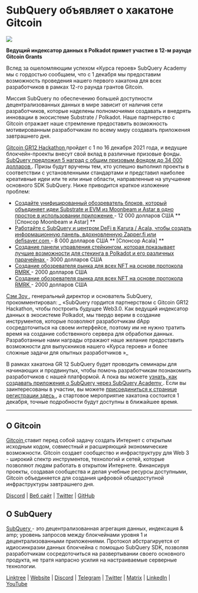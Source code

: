 # SubQuery объявляет о хакатоне Gitcoin

![](https://miro.medium.com/max/1400/1*deQMrJlp2aJ5YVAGoFhO-Q.png)

**Ведущий индексатор данных в Polkadot примет участие в 12-м раунде Gitcoin Grants**

Вслед за ошеломляющим успехом «Курса героев» SubQuery Academy мы с гордостью сообщаем, что с 1 декабря мы предоставим возможность проведения нашего первого хакатона для всех разработчиков в рамках 12-го раунда грантов Gitcoin.

Миссия SubQuery по обеспечению большей доступности децентрализованных данных в мире зависит от наличия сети разработчиков, которые наделены полномочиями создавать и внедрять инновации в экосистеме Substrate / Polkadot. Наше партнерство с Gitcoin отражает наше стремление предоставить возможность мотивированным разработчикам по всему миру создавать приложения завтрашнего дня.

[ Gitcoin GR12 Hackathon ](https://gitcoin.co/hackathon/gr12/onboard) пройдет с 1 по 16 декабря 2021 года, и ведущие блокчейн-проекты внесут свой вклад в различные призовые фонды.  [ SubQuery предложил 5 наград с общим призовым фондом до 34 000 долларов ](https://gitcoin.co/hackathon/gr12/?org=subquery). Призы будут вручены тем, кто успешно выполнил проекты в соответствии с установленными стандартами и представил наиболее креативные идеи или те или иные области, направленные на улучшение основного SDK SubQuery. Ниже приводится краткое изложение проблем:

-   [ Создайте унифицированный обозреватель блоков, который объединяет идеи Substrate и EVM из Moonbeam и Astar в одно простое в использовании приложение ](https://gitcoin.co/issue/subquery/grants/1) - 12 000 долларов США ** [Спонсор Moonbeam и Astar] **
-   [ Работайте с SubQuery и центром DeFi в Karura / Acala, чтобы создать информационную панель, вдохновленную Zapper.fi или defisaver.com ](https://gitcoin.co/issue/subquery/grants/2) - 8 000 долларов США ** [Спонсор Acala] **
-   [ Создание панели управления стейкингом, которая показывает лучшие возможности для стекинга в Polkadot и его различных парачейнах ](https://gitcoin.co/issue/subquery/grants/3) - 3000 долларов США
-   [ Создание обозревателя рынка для всех NFT на основе протокола RMRK ](https://gitcoin.co/issue/subquery/grants/4) - 2000 долларов США
-   [ Создание обозревателя рынка для всех NFT на основе протокола RMRK ](https://gitcoin.co/issue/subquery/grants/5) - 2000 долларов США

[ Сэм Зоу ](https://twitter.com/zoujialiu), генеральный директор и основатель SubQuery, прокомментировал: _ «SubQuery гордится партнерством с Gitcoin GR12 Hackathon, чтобы построить будущее Web3.0. Как ведущий индексатор данных в экосистеме Polkadot, мы твердо верим в создание инструментов, которые позволяют разработчикам dApp сосредоточиться на своем интерфейсе, поэтому им не нужно тратить время на создание собственного сервера для обработки данных. Разработанные нами награды отражают наше желание предоставить возможности для выпускников нашего «Курса героев» и более сложные задачи для опытных разработчиков »_

В рамках хакатона GR 12 SubQuery будет проводить семинары для начинающих и продвинутых, чтобы помочь разработчикам познакомить разработчиков с нашей платформой. А пока вы можете [ узнать, как создавать приложения о SubQuery через SubQuery Academy ](https://subquery.coassemble.com/unlock/dOKZW6O#/). Если вы заинтересованы в участии, вы можете [ присоединиться к странице регистрации здесь ](https://gitcoin.co/hackathon/gr12/onboard), а стартовое мероприятие хакатона состоится 1 декабря, точные подробности будут доступны в ближайшее время.

---

## О Gitcoin

[ Gitcoin ](http://www.gitcoin.co/) ставит перед собой задачу создать Интернет с открытым исходным кодом, совместный и расширяющий экономические возможности. Gitcoin создает сообщество и инфраструктуру для Web 3 - широкий спектр инструментов, технологий и сетей, которые позволяют людям работать в открытом Интернете. Финансируя проекты, создавая сообщества и делая учебные ресурсы доступными, Gitcoin объединяется для создания цифровой общедоступной инфраструктуры завтрашнего дня.

[Discord](https://discord.gg/6PZUM3cFpz)  | [Веб сайт](http://www.gitcoin.co/)  |  [Twitter](https://twitter.com/gitcoin)  |  [GitHub](https://github.com/gitcoinco/)

## О SubQuery

[ SubQuery ](https://subquery.network/) - это децентрализованная агрегация данных, индексация & amp; уровень запросов между блокчейнами уровня 1 и децентрализованными приложениями. Протокол абстрагируется от идиосинкразии данных блокчейна с помощью SubQuery SDK, позволяя разработчикам сосредоточиться на развертывании своего основного продукта, не тратя напрасно усилия на настраиваемые серверные технологии.

​​[Linktree](https://linktr.ee/subquerynetwork)  |  [Website](https://subquery.network/)  |  [Discord](https://discord.com/invite/78zg8aBSMG)  |  [Telegram](https://t.me/subquerynetwork)  |  [Twitter](https://twitter.com/subquerynetwork)  |  [Matrix](https://matrix.to/#/#subquery:matrix.org)  |  [LinkedIn](https://www.linkedin.com/company/subquery)  |  [YouTube](https://www.youtube.com/channel/UCi1a6NUUjegcLHDFLr7CqLw)

